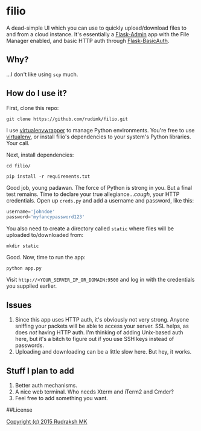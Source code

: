 # filio
A dead-simple UI which you can use to quickly upload/download files to and from a cloud instance. It's essentially a [Flask-Admin](https://flask-admin.readthedocs.org/en/latest/introduction/) app with the File Manager enabled, and basic HTTP auth through [Flask-BasicAuth](http://flask-basicauth.readthedocs.org/).

## Why?
...I don't like using ```scp``` much. 

## How do I use it?

First, clone this repo:

```git clone https://github.com/rudimk/filio.git```

I use [virtualenvwrapper](https://virtualenvwrapper.readthedocs.org/en/latest/) to manage Python environments. You're free to use [virtualenv](https://virtualenv.readthedocs.org/en/latest/), or install filio's dependencies to your system's Python libraries. Your call. 

Next, install dependencies:

```cd filio/```

```pip install -r requirements.txt```

Good job, young padawan. The force of Python is strong in you. But a final test remains. Time to declare your true allegiance...*cough*, your HTTP credentials. Open up ```creds.py``` and add a username and password, like this:

```python
username='johndoe'
password='myfancypassword123'
```
You also need to create a directory called ```static``` where files will be uploaded to/downloaded from:

```mkdir static```

Good. Now, time to run the app:

```python app.py```

Visit ```http://<YOUR_SERVER_IP_OR_DOMAIN:9500``` and log in with the credentials you supplied earlier.

## Issues

1. Since this app uses HTTP auth, it's obviously not very strong. Anyone sniffing your packets will be able to access your server. SSL helps, as does *not* having HTTP auth. I'm thinking of adding Unix-based auth here, but it's a bitch to figure out if you use SSH keys instead of passwords. 
2. Uploading and downloading can be a little slow here. But hey, it works.

## Stuff I plan to add

1. Better auth mechanisms.
2. A nice web terminal. Who needs Xterm and iTerm2 and Cmder?
3. Feel free to add something you want.

##License

[Copyright (c) 2015 Rudraksh MK](https://github.com/rudimk/filio/blob/master/LICENSE)



